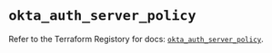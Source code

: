 # `okta_auth_server_policy`

Refer to the Terraform Registory for docs: [`okta_auth_server_policy`](https://registry.terraform.io/providers/okta/okta/4.0.2/docs/resources/auth_server_policy).
